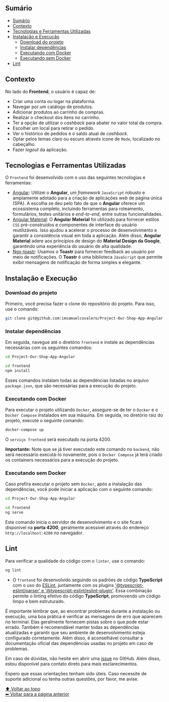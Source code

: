 ## Sumário

- [Sumário](#sumário)
- [Contexto](#contexto)
- [Tecnologias e Ferramentas Utilizadas](#tecnologias-e-ferramentas-utilizadas)
- [Instalação e Execução](#instalação-e-execução)
  - [Download do projeto](#download-do-projeto)
  - [Instalar dependências](#instalar-dependências)
  - [Executando com Docker](#executando-com-docker)
  - [Executando sem Docker](#executando-sem-docker)
- [Lint](#lint)

## Contexto

No lado do __Frontend__, o usuário é capaz de:

- Criar uma conta ou logar na plataforma.
- Navegar por um catálogo de produtos.
- Adicionar produtos ao carrinho de compras.
- Realizar o checkout dos itens no carrinho.
- Ter a opção de utilizar o *cashback* para abater no valor total da compra.
- Escolher um local para retirar o pedido.
- Ver o histórico de pedidos e o saldo atual de *cashback*.
- Optar pelos temas claro ou escuro através ícone de `Mode`, localizado no cabeçalho.
- Fazer *logout* da aplicação.

## Tecnologias e Ferramentas Utilizadas

O `Frontend` foi desenvolvido com o uso das seguintes tecnologias e ferramentas:

- [Angular](https://angular.io/docs): Utilizei o __Angular__, um *framework* `JavaScript` robusto e amplamente adotado para a criação de aplicações *web* de página única (SPA). A escolha se deu pelo fato de que o __Angular__ oferece um ecossistema completo, incluindo ferramentas para roteamento, formulários, testes unitários e *end-to-end*, entre outras funcionalidades.
- [Angular Material](https://material.angular.io/): O __Angular Material__ foi utilizado para fornecer estilos `CSS` pré-construídos e componentes de interface do usuário reutilizáveis. Isso ajudou a acelerar o processo de desenvolvimento e garantir a consistência visual em toda a aplicação. Além disso, __Angular Material__ adere aos princípios de design do __Material Design da Google__, garantindo uma experiência do usuário de alta qualidade.
- [Ngx-toastr](https://www.npmjs.com/package/ngx-toastr): Usamos o __Toastr__ para fornecer feedback ao usuário por meio de notificações. O __Toastr__ é uma biblioteca `JavaScript` que permite exibir mensagens de notificação de forma simples e elegante.

## Instalação e Execução

### Download do projeto

Primeiro, você precisa fazer o clone do repositório do projeto. Para isso, use o comando:

```bash
git clone git@github.com:imsamuelcovalero/Project-Our-Shop-App-Angular.git
```

### Instalar dependências

Em seguida, navegue até o diretório `frontend` e instale as dependências necessárias com os seguintes comandos:

```bash
cd Project-Our-Shop-App-Angular

cd frontend
npm install
```

Esses comandos instalam todas as dependências listadas no arquivo `package.json`, que são necessárias para a execução do projeto.

### Executando com Docker

Para executar o projeto utilizando `Docker`, assegure-se de ter o `Docker` e o `Docker Compose` instalados em sua máquina. Em seguida, no diretório raiz do projeto, execute o seguinte comando:
  
```bash
docker-compose up
```

O `serviço frontend` será executado na porta 4200.

**Importante:** Note que se já tiver executado este comando no `backend`, não será necessário executá-lo novamente, pois o `Docker Compose` já terá criado os containers necessários para a execução do projeto.

### Executando sem Docker

Caso prefira executar o projeto sem `Docker`, após a instalação das dependências, você pode iniciar a aplicação com o seguinte comando:
  
```bash
cd Project-Our-Shop-App-Angular

cd frontend
ng serve
```

Este comando inicia o servidor de desenvolvimento e o site ficará disponível na __porta 4200__, geralmente acessível através do endereço `http://localhost:4200` no navegador.

## Lint

Para verificar a qualidade do código com o `linter`, use o comando:

```bash
ng lint
```

- O `frontend` foi desenvolvido seguindo os padrões de código __TypeScript__ com o uso do [ESLint](https://eslint.org/), juntamente com os plugins ['@typescript-eslint/parser' e '@typescript-eslint/eslint-plugin'](https://github.com/typescript-eslint/typescript-eslint). Essa combinação permite o linting efetivo do código __TypeScript__, promovendo um código limpo e bem estruturado.

É importante lembrar que, ao encontrar problemas durante a instalação ou execução, uma boa prática é verificar as mensagens de erro que aparecem no terminal. Elas geralmente fornecem pistas sobre o que pode estar errado. Também é recomendável manter todas as dependências atualizadas e garantir que seu ambiente de desenvolvimento esteja configurado corretamente. Além disso, é aconselhável consultar a documentação oficial das dependências usadas no projeto em caso de problemas.

Em caso de dúvidas, não hesite em abrir uma [issue](https://github.com/imsamuelcovalero/Project-Our-Shop-App-Angular/issues) no GitHub. Além disso, estou disponível para contato direto para mais esclarecimentos.

Espero que essas orientações tenham sido úteis. Caso necessite de suporte adicional ou tenha outras questões, por favor, me avise.

[⬆ Voltar ao topo](#sumário)<br>
[⬅ Voltar para a página anterior](../README.md)

